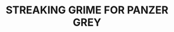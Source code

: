 ---
title: "STREAKING GRIME FOR PANZER GREY"
price: "TBA"
desc: "Opis nije dostupan"
img_path: "/assets/img/A.MIG-1202.jpg"
brand: AMMO
available: true
cat: "weathering"
subcat: "ENAMEL STREAKING EFFECTS (35 mL)"
subsubcat: "SS"
---